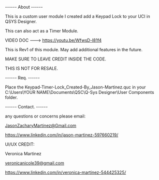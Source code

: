 ------ About ------

This is a custom user module I created add a Keypad Lock to your UCI in QSYS Designer.

This can also act as a Timer Module.

VIDEO DOC ---> https://youtu.be/WfwsD-l81f4

This is Rev1 of this module. May add additional features in the future.

MAKE SURE TO LEAVE CREDIT INSIDE THE CODE.

THIS IS NOT FOR RESALE.

------ Req. ------

Place the Keypad-Timer-Lock_Created-By_Jason-Martinez.quc in your C:\Users\YOUR NAME\Documents\QSC\Q-Sys Designer\User Components folder.

------ Contact. ------

any questions or concerns please email:

JasonZacharyMartinez@Gmail.com

https://www.linkedin.com/in/jason-martinez-597660219/

UI/UX CREDIT:

Veronica Martinez 

veronicanicole39@gmail.com

https://www.linkedin.com/in/veronica-martinez-544425325/
